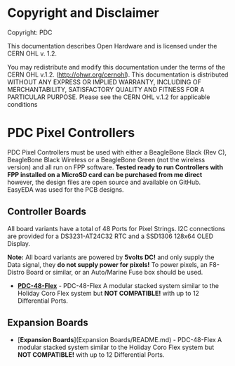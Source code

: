 # Copyright and Disclaimer

Copyright: PDC

This documentation describes Open Hardware and is licensed under the CERN OHL v. 1.2.

You may redistribute and modify this documentation under the terms of the CERN OHL v.1.2. (http://ohwr.org/cernohl). This documentation is distributed WITHOUT ANY EXPRESS OR IMPLIED WARRANTY, INCLUDING OF MERCHANTABILITY, SATISFACTORY QUALITY AND FITNESS FOR A PARTICULAR PURPOSE. Please see the CERN OHL v.1.2 for applicable conditions


# PDC Pixel Controllers

PDC Pixel Controllers must be used with either a BeagleBone Black (Rev C), BeagleBone Black Wireless or a BeagleBone Green (not the wireless version) and all run on FPP software. **Tested ready to run Controllers with FPP installed on a MicroSD card can be purchased from me direct** however, the design files are open source and available on GitHub. EasyEDA was used for the PCB designs.

## Controller Boards

All board variants have a total of 48 Ports for Pixel Strings. I2C connections are provided for a DS3231-AT24C32 RTC and a SSD1306 128x64 OLED Display.

**Note:** All board variants are powered by **5volts DC!** and only supply the Data signal, they **do not supply power for pixels!** To power pixels, an F8-Distro Board or similar, or an Auto/Marine Fuse box should be used.

* [**PDC-48-Flex**](PDC-48-Flex/README.md) - PDC-48-Flex A modular stacked system similar to the Holiday Coro Flex system but **NOT COMPATIBLE!** with up to 12 Differential Ports.

## Expansion Boards

* [**Expansion Boards**](Expansion Boards/README.md) - PDC-48-Flex A modular stacked system similar to the Holiday Coro Flex system but **NOT COMPATIBLE!** with up to 12 Differential Ports.
